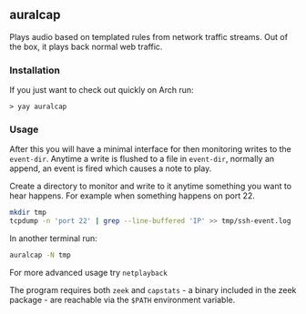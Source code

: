 auralcap
--------

Plays audio based on templated rules from network traffic streams. Out of the box, it plays back normal web traffic.

### Installation

If you just want to check out quickly on Arch run:

```
> yay auralcap
```

### Usage

After this you will have a minimal interface for then monitoring writes to the `event-dir`. 
Anytime a write is flushed to a file in `event-dir`, normally an append, an event is fired
which causes a note to play.

Create a directory to monitor and write to it anytime something you want to hear happens.
For example when something happens on port 22.

```bash
mkdir tmp
tcpdump -n 'port 22' | grep --line-buffered 'IP' >> tmp/ssh-event.log
```

In another terminal run:

```bash
auralcap -N tmp
```

For more advanced usage try `netplayback`

The program requires both `zeek` and `capstats` - a binary included in the zeek package - are reachable via the `$PATH` environment variable.